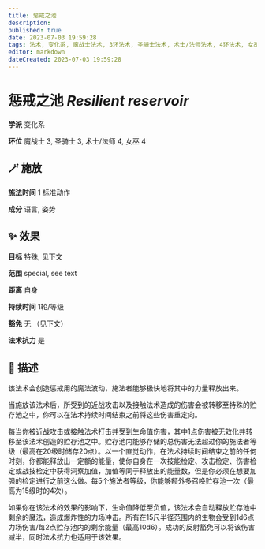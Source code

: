 ```yaml
---
title: 惩戒之池
description: 
published: true
date: 2023-07-03 19:59:28
tags: 法术, 变化系, 魔战士法术, 3环法术, 圣骑士法术, 术士/法师法术, 4环法术, 女巫法术
editor: markdown
dateCreated: 2023-07-03 19:59:28
---
```


# **惩戒之池** *Resilient reservoir*

**学派** 变化系 

**环位** 魔战士 3, 圣骑士 3, 术士/法师 4, 女巫 4

## 🪄 施放

**施法时间** 1 标准动作

**成分** 语言, 姿势

## ✨ 效果 

**目标** 特殊, 见下文 

**范围** special, see text

**距离** 自身  

**持续时间** 1轮/等级 

**豁免** 无 （见下文）

**法术抗力** 是

## 📖 描述

该法术会创造惩戒用的魔法波动，施法者能够极快地将其中的力量释放出来。

当施放该法术后，所受到的近战攻击以及接触法术造成的伤害会被转移至特殊的贮存池之中，你可以在法术持续时间结束之前将这些伤害重定向。

每当你被近战攻击或接触法术打击并受到生命值伤害，其中1点伤害被无效化并转移至该法术创造的贮存池之中。贮存池内能够存储的总伤害无法超过你的施法者等级（最高在20级时储存20点）。以一个直觉动作，在法术持续时间结束之前的任何时刻，你都能释放出一定额的能量，使你自身在一次技能检定、攻击检定、伤害检定或战技检定中获得洞察加值，加值等同于释放出的能量数，但是你必须在想要加强的检定进行之前这么做。每5个施法者等级，你能够额外多召唤贮存池一次（最高为15级时的4次）。

如果你在该法术的效果的影响下，生命值降低至负值，该法术会自动释放贮存池中剩余的魔法，造成爆炸性的力场冲击。所有在15尺半径范围内的生物会受到1d6点力场伤害/每2点贮存池内的剩余能量（最高10d6）。成功的反射豁免可以将该伤害减半，同时法术抗力也适用于该效果。
    